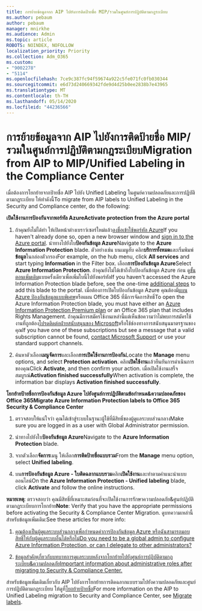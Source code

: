 ```yaml
---
title: การย้ายข้อมูลจาก AIP ไปยังการติดป้ายชื่อ MIP/รวมในศูนย์การปฏิบัติตามกฎระเบียบ
ms.author: pebaum
author: pebaum
manager: mnirkhe
ms.audience: Admin
ms.topic: article
ROBOTS: NOINDEX, NOFOLLOW
localization_priority: Priority
ms.collection: Adm_O365
ms.custom:
- "9002278"
- "5114"
ms.openlocfilehash: 7ce9c387fc94f59674a922c5fe071fc0fb030344
ms.sourcegitcommit: e6d73d240669342fde9d4d25b0ee2838b7e43965
ms.translationtype: MT
ms.contentlocale: th-TH
ms.lasthandoff: 05/14/2020
ms.locfileid: "44236566"
---
```

# <a name="migration-from-aip-to-mipunified-labeling-in-the-compliance-center"></a><span data-ttu-id="98716-102">การย้ายข้อมูลจาก AIP ไปยังการติดป้ายชื่อ MIP/รวมในศูนย์การปฏิบัติตามกฎระเบียบ</span><span class="sxs-lookup"><span data-stu-id="98716-102">Migration from AIP to MIP/Unified Labeling in the Compliance Center</span></span>

<span data-ttu-id="98716-103">เมื่อต้องการโยกย้ายจากป้ายชื่อ AIP ไปยัง Unified Labeling ในศูนย์ความปลอดภัยและการปฏิบัติตามกฎระเบียบ ให้ทําดังนี้</span><span class="sxs-lookup"><span data-stu-id="98716-103">To migrate from AIP labels to Unified Labeling in the Security and Compliance center, do the following:</span></span>

<span data-ttu-id="98716-104">**เปิดใช้งานการป้องกันจากพอร์ทัล Azure**</span><span class="sxs-lookup"><span data-stu-id="98716-104">**Activate protection from the Azure portal**</span></span>

1. <span data-ttu-id="98716-105">ถ้าคุณยังไม่ได้ทํา ให้เปิดหน้าต่างเบราว์เซอร์ใหม่แล้ว[ลงชื่อเข้าใช้พอร์ทัล Azure](https://docs.microsoft.com/azure/information-protection/deploy-use/configure-policy#signing-in-to-the-azure-portal)</span><span class="sxs-lookup"><span data-stu-id="98716-105">If you haven't already done so, open a new browser window and [sign in to the Azure portal](https://docs.microsoft.com/azure/information-protection/deploy-use/configure-policy#signing-in-to-the-azure-portal).</span></span> <span data-ttu-id="98716-106">นําทางไปยังใบ**ป้องกันข้อมูล Azure**</span><span class="sxs-lookup"><span data-stu-id="98716-106">Navigate to the **Azure Information Protection** blade.</span></span> <span data-ttu-id="98716-107">ตัวอย่างเช่น บนเมนูฮับ คลิก**บริการทั้งหมด**และเริ่มพิมพ์**ข้อมูล**ในกล่องตัวกรอง</span><span class="sxs-lookup"><span data-stu-id="98716-107">For example, on the hub menu, click **All services** and start typing **Information** in the Filter box.</span></span> <span data-ttu-id="98716-108">เลือก**การป้องกันข้อมูล Azure**</span><span class="sxs-lookup"><span data-stu-id="98716-108">Select **Azure Information Protection**.</span></span> <span data-ttu-id="98716-109">ถ้าคุณยังไม่ได้เข้าถึงใบป้องกันข้อมูล Azure ก่อน ดู[ขั้นตอนเพิ่มเติม](https://docs.microsoft.com/azure/information-protection/deploy-use/configure-policy#to-access-the-azure-information-protection-blade-for-the-first-time)แบบครั้งเดียวเพื่อเพิ่มใบนี้ไปยังพอร์ทัล</span><span class="sxs-lookup"><span data-stu-id="98716-109">If you haven't accessed the Azure Information Protection blade before, see the one-time [additional steps](https://docs.microsoft.com/azure/information-protection/deploy-use/configure-policy#to-access-the-azure-information-protection-blade-for-the-first-time) to add this blade to the portal.</span></span> <span data-ttu-id="98716-110">เมื่อต้องการเปิดใบป้องกันข้อมูล Azure คุณต้องมี[แผน Azure ป้องกันข้อมูลแบบพิเศษ](https://www.microsoft.com/cloud-platform/azure-information-protection-pricing)หรือแผน Office 365 ที่มีการจัดการสิทธิ์</span><span class="sxs-lookup"><span data-stu-id="98716-110">To open the Azure Information Protection blade, you must have either an [Azure Information Protection Premium plan](https://www.microsoft.com/cloud-platform/azure-information-protection-pricing) or an Office 365 plan that includes Rights Management.</span></span> <span data-ttu-id="98716-111">ถ้าคุณมีการสมัครใช้งานเหล่านี้แต่เห็นข้อความว่าไม่พบการสมัครใช้งานที่ถูกต้อง[โปรดติดต่อฝ่ายสนับสนุนของ Microsoft](https://docs.microsoft.com/azure/information-protection/get-started/information-support#to-contact-microsoft-support)หรือใช้ช่องทางการสนับสนุนมาตรฐานของคุณ</span><span class="sxs-lookup"><span data-stu-id="98716-111">If you have one of these subscriptions but see a message that a valid subscription cannot be found, [contact Microsoft Support](https://docs.microsoft.com/azure/information-protection/get-started/information-support#to-contact-microsoft-support) or use your standard support channels.</span></span>

2. <span data-ttu-id="98716-112">ค้นหาตัวเลือก**เมนูจัดการ**และเลือก**การเปิดใช้งานการป้องกัน**</span><span class="sxs-lookup"><span data-stu-id="98716-112">Locate the **Manage** menu options, and select **Protection activation**.</span></span> <span data-ttu-id="98716-113">คลิก**เปิดใช้งาน**แล้วยืนยันการดําเนินการของคุณ</span><span class="sxs-lookup"><span data-stu-id="98716-113">Click **Activate**, and then confirm your action.</span></span> <span data-ttu-id="98716-114">เมื่อเปิดใช้งานเสร็จสมบูรณ์**Activation finished successfully**</span><span class="sxs-lookup"><span data-stu-id="98716-114">When activation is complete, the information bar displays **Activation finished successfully**.</span></span>

<span data-ttu-id="98716-115">**โยกย้ายป้ายชื่อการป้องกันข้อมูล Azure ไปยังศูนย์การปฏิบัติตามข้อกําหนด&ความปลอดภัยของ Office 365**</span><span class="sxs-lookup"><span data-stu-id="98716-115">**Migrate Azure Information Protection labels to Office 365 Security & Compliance Center**</span></span>

1. <span data-ttu-id="98716-116">ตรวจสอบให้แน่ใจว่า คุณได้เข้าสู่ระบบในฐานะผู้ใช้ที่มีสิทธิ์ของผู้ดูแลระบบส่วนกลาง</span><span class="sxs-lookup"><span data-stu-id="98716-116">Make sure you are logged in as a user with Global Administrator permission.</span></span>

2. <span data-ttu-id="98716-117">นําทางไปยังใบ**ป้องกันข้อมูล Azure**</span><span class="sxs-lookup"><span data-stu-id="98716-117">Navigate to the **Azure Information Protection** blade.</span></span>

3. <span data-ttu-id="98716-118">จากตัวเลือก**จัดการ**เมนู ให้เลือก**การติดป้ายชื่อแบบรวม**</span><span class="sxs-lookup"><span data-stu-id="98716-118">From the **Manage** menu option, select **Unified labeling**.</span></span>

4. <span data-ttu-id="98716-119">บน**การป้องกันข้อมูล Azure - ใบติดฉลากแบบรวม**คลิก**เปิดใช้งาน**และทําตามคําแนะนําแบบออนไลน์</span><span class="sxs-lookup"><span data-stu-id="98716-119">On the **Azure Information Protection - Unified labeling** blade, click **Activate** and follow the online instructions.</span></span>

<span data-ttu-id="98716-120">**หมายเหตุ**: ตรวจสอบว่า คุณมีสิทธิ์ที่เหมาะสมก่อนที่จะเปิดใช้งานการรักษาความปลอดภัย&ศูนย์ปฏิบัติตามกฎระเบียบการโยกย้าย</span><span class="sxs-lookup"><span data-stu-id="98716-120">**Note**: Verify that you have the appropriate permissions before activating the Security & Compliance Center Migration.</span></span> <span data-ttu-id="98716-121">ดูบทความเหล่านี้สําหรับข้อมูลเพิ่มเติม:</span><span class="sxs-lookup"><span data-stu-id="98716-121">See these articles for more info:</span></span>

1. [<span data-ttu-id="98716-122">คุณต้องเป็นผู้ดูแลระบบส่วนกลางเพื่อกําหนดค่าการป้องกันข้อมูล Azure หรือฉันสามารถมอบสิทธิ์ให้กับผู้ดูแลระบบอื่นได้หรือไม่</span><span class="sxs-lookup"><span data-stu-id="98716-122">Do you need to be a global admin to configure Azure Information Protection, or can I delegate to other administrators?</span></span>](https://docs.microsoft.com/azure/information-protection/faqs#do-you-need-to-be-a-global-admin-to-configure-azure-information-protection-or-can-i-delegate-to-other-administrators)

2. [<span data-ttu-id="98716-123">ข้อมูลสําคัญเกี่ยวกับบทบาทการดูแลระบบหลังจากโยกย้ายไปยังศูนย์การปฏิบัติตามกฎระเบียบ&ความปลอดภัย</span><span class="sxs-lookup"><span data-stu-id="98716-123">Important information about administrative roles after migrating to Security & Compliance Center.</span></span>](https://docs.microsoft.com/azure/information-protection/configure-policy-migrate-labels#important-information-about-administrative-roles)

<span data-ttu-id="98716-124">สําหรับข้อมูลเพิ่มเติมเกี่ยวกับ AIP ไปยังการโยกย้ายการติดฉลากแบบรวมไปยังความปลอดภัยและศูนย์การปฏิบัติตามกฎระเบียบ ให้ดูที่[โยกย้ายป้ายชื่อ](https://docs.microsoft.com/azure/information-protection/configure-policy-migrate-labels)</span><span class="sxs-lookup"><span data-stu-id="98716-124">For more information on the AIP to Unified Labeling migration to Security and Compliance Center, see [Migrate labels](https://docs.microsoft.com/azure/information-protection/configure-policy-migrate-labels).</span></span>
